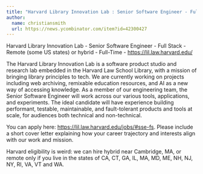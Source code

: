 ```yaml
---
title: "Harvard Library Innovation Lab : Senior Software Engineer - Full Stack"
author:
  name: christiansmith
  url: https://news.ycombinator.com/item?id=42300427
---
```

Harvard Library Innovation Lab - Senior Software Engineer - Full Stack - Remote (some US states) or hybrid - Full-Time - <a href="https:&#x2F;&#x2F;lil.law.harvard.edu&#x2F;" rel="nofollow">https:&#x2F;&#x2F;lil.law.harvard.edu&#x2F;</a>

The Harvard Library Innovation Lab is a software product studio and research lab embedded in the Harvard Law School Library, with a mission of bringing library principles to tech. We are currently working on projects including web archiving, remixable education resources, and AI as a new way of accessing knowledge. As a member of our engineering team, the Senior Software Engineer will work across our various tools, applications, and experiments. The ideal candidate will have experience building performant, testable, maintainable, and fault-tolerant products and tools at scale, for audiences both technical and non-technical.

You can apply here: <a href="https:&#x2F;&#x2F;lil.law.harvard.edu&#x2F;jobs&#x2F;#sse-fs" rel="nofollow">https:&#x2F;&#x2F;lil.law.harvard.edu&#x2F;jobs&#x2F;#sse-fs</a>. Please include a short cover letter explaining how your career trajectory and interests align with our work and mission.

Harvard eligibility is weird: we can hire hybrid near Cambridge, MA, or remote only if you live in the states of CA, CT, GA, IL, MA, MD, ME, NH, NJ, NY, RI, VA, VT and WA.
<JobApplication />
